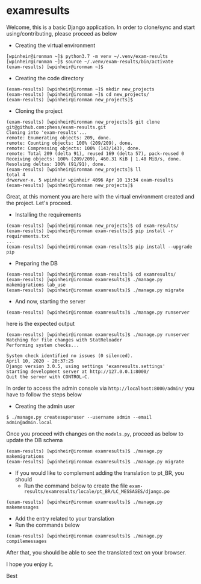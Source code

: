 # examresults

Welcome, this is a basic Django application. In order to clone/sync and start using/contributing, please proceed as below

- Creating the virtual environment
```
[wpinheir@ironman ~]$ python3.7 -m venv ~/.venv/exam-results
[wpinheir@ironman ~]$ source ~/.venv/exam-results/bin/activate
(exam-results) [wpinheir@ironman ~]$
```

- Creating the code directory
```
(exam-results) [wpinheir@ironman ~]$ mkdir new_projects
(exam-results) [wpinheir@ironman ~]$ cd new_projects/
(exam-results) [wpinheir@ironman new_projects]$ 
```

- Cloning the project
```
(exam-results) [wpinheir@ironman new_projects]$ git clone git@github.com:phess/exam-results.git
Cloning into 'exam-results'...
remote: Enumerating objects: 209, done.
remote: Counting objects: 100% (209/209), done.
remote: Compressing objects: 100% (143/143), done.
remote: Total 209 (delta 91), reused 169 (delta 57), pack-reused 0
Receiving objects: 100% (209/209), 460.31 KiB | 1.48 MiB/s, done.
Resolving deltas: 100% (91/91), done.
(exam-results) [wpinheir@ironman new_projects]$ ll
total 4
drwxrwxr-x. 5 wpinheir wpinheir 4096 Apr 10 13:34 exam-results
(exam-results) [wpinheir@ironman new_projects]$
```

Great, at this moment you are here with the virtual environment created and the project. Let's proceed.

- Installing the requirements
```
(exam-results) [wpinheir@ironman new_projects]$ cd exam-results/
(exam-results) [wpinheir@ironman exam-results]$ pip install -r requirements.txt
...
(exam-results) [wpinheir@ironman exam-results]$ pip install --upgrade pip
```

- Preparing the DB
```
(exam-results) [wpinheir@ironman exam-results]$ cd examresults/
(exam-results) [wpinheir@ironman examresults]$ ./manage.py makemigrations lab_use
(exam-results) [wpinheir@ironman examresults]$ ./manage.py migrate
```

- And now, starting the server
```
(exam-results) [wpinheir@ironman examresults]$ ./manage.py runserver
```

here is the expected output
```
(exam-results) [wpinheir@ironman examresults]$ ./manage.py runserver
Watching for file changes with StatReloader
Performing system checks...

System check identified no issues (0 silenced).
April 10, 2020 - 20:37:25
Django version 3.0.5, using settings 'examresults.settings'
Starting development server at http://127.0.0.1:8000/
Quit the server with CONTROL-C.
```

In order to access the admin console via `http://localhost:8000/admin/` you have to follow the steps below

- Creating the admin user
```
$ ./manage.py createsuperuser --username admin --email admin@admin.local
```

Once you proceed with changes on the `models.py`, proceed as below to update the DB schema
```
(exam-results) [wpinheir@ironman examresults]$ ./manage.py makemigrations
(exam-results) [wpinheir@ironman examresults]$ ./manage.py migrate
```

- If you would like to complement adding the translation to pt_BR, you should
  - Run the command below to create the file `exam-results/examresults/locale/pt_BR/LC_MESSAGES/django.po`
```
(exam-results) [wpinheir@ironman examresults]$ ./manage.py makemessages
```
  - Add the entry related to your translation
  - Run the commands below
```
(exam-results) [wpinheir@ironman examresults]$ ./manage.py compilemessages
```
After that, you should be able to see the translated text on your browser.


I hope you enjoy it.

Best